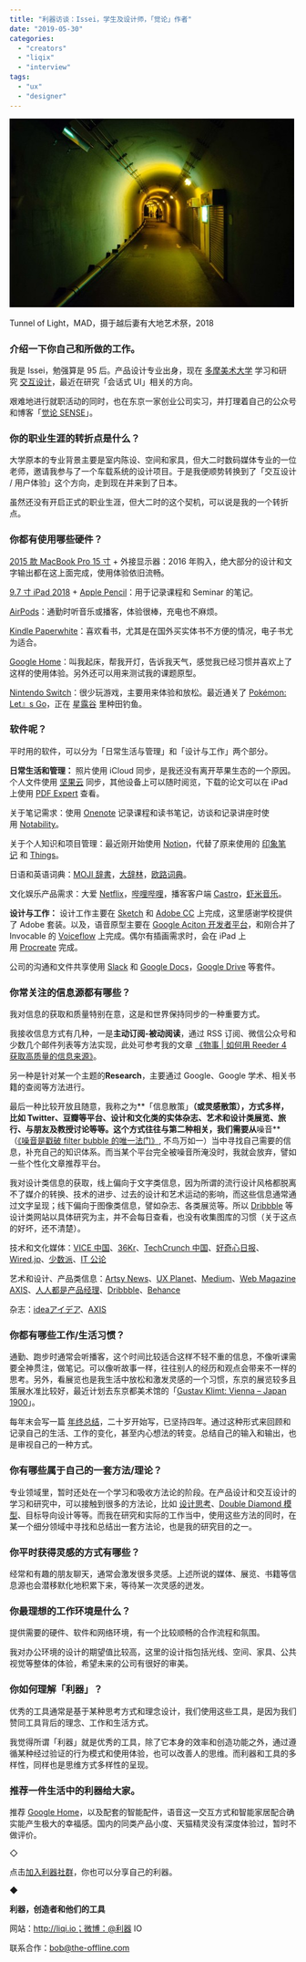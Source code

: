 ```yaml
---
title: "利器访谈：Issei，学生及设计师，「觉论」作者"
date: "2019-05-30"
categories: 
  - "creators"
  - "liqix"
  - "interview"
tags: 
  - "ux"
  - "designer"
---
```


![隧道-pichi](/images/98487-500x331.jpg)

Tunnel of Light，MAD，摄于越后妻有大地艺术祭，2018

### 介绍一下你自己和所做的工作。

我是 Issei，勉强算是 95 后。产品设计专业出身，现在 [多摩美术大学](http://www.tamabi.ac.jp/) 学习和研究 [交互设计](http://www.idd.tamabi.ac.jp/graduateschool/en/index.html)，最近在研究「会话式 UI」相关的方向。

艰难地进行就职活动的同时，也在东京一家创业公司实习，并打理着自己的公众号和博客「[觉论 SENSE](http://blog.ryouissei.com/)」。

### 你的职业生涯的转折点是什么？

大学原本的专业背景主要是室内陈设、空间和家具，但大二时数码媒体专业的一位老师，邀请我参与了一个车载系统的设计项目。于是我便顺势转换到了「交互设计 / 用户体验」这个方向，走到现在并来到了日本。

虽然还没有开启正式的职业生涯，但大二时的这个契机，可以说是我的一个转折点。

### 你都有使用哪些硬件？

[2015 款 MacBook Pro 15 寸](https://support.apple.com/kb/SP719?viewlocale=zh_CN) + 外接显示器：2016 年购入，绝大部分的设计和文字输出都在这上面完成，使用体验依旧流畅。

[9.7 寸 iPad 2018](https://www.apple.com/cn/ipad-9.7/specs/) + [Apple Pencil](https://www.apple.com/cn/apple-pencil/)：用于记录课程和 Seminar 的笔记。

[AirPods](https://www.apple.com/cn/airpods/)：通勤时听音乐或播客，体验很棒，充电也不麻烦。

[Kindle Paperwhite](https://www.amazon.co.jp/Amazon-PQ94WIF-Kindle-Paperwhite%E3%80%81%E9%9B%BB%E5%AD%90%E6%9B%B8%E7%B1%8D%E3%83%AA%E3%83%BC%E3%83%80%E3%83%BC%E3%80%81%E9%98%B2%E6%B0%B4%E6%A9%9F%E8%83%BD%E6%90%AD%E8%BC%89%E3%80%81Wi-Fi-%E3%80%818GB%E3%80%81%E5%BA%83%E5%91%8A%E3%81%A4%E3%81%8D/dp/B07HCSQ48P)：喜欢看书，尤其是在国外买实体书不方便的情况，电子书尤为适合。

[Google Home](https://store.google.com/product/google_home)：叫我起床，帮我开灯，告诉我天气，感觉我已经习惯并喜欢上了这样的使用体验。另外还可以用来测试我的课题原型。

[Nintendo Switch](https://www.nintendo.co.jp/switch)：很少玩游戏，主要用来体验和放松。最近通关了 [Pokémon: Let』s Go](https://www.nintendo.com/games/detail/pokemon-lets-go-pikachu-switch/)，正在 [星露谷](https://www.stardewvalley.net/) 里种田钓鱼。

### 软件呢？

平时用的软件，可以分为「日常生活与管理」和「设计与工作」两个部分。

**日常生活和管理：** 照片使用 iCloud 同步，是我还没有离开苹果生态的一个原因。个人文件使用 [坚果云](https://www.jianguoyun.com/) 同步，其他设备上可以随时阅览，下载的论文可以在 iPad 上使用 [PDF Expert](https://pdfexpert.com/zh) 查看。

关于笔记需求：使用 [Onenote](https://www.onenote.com/) 记录课程和读书笔记，访谈和记录讲座时使用 [Notability](https://itunes.apple.com/cn/app/notability/id360593530?mt=8)。

关于个人知识和项目管理：最近刚开始使用 [Notion](https://www.notion.so/)，代替了原来使用的 [印象笔记](https://www.yinxiang.com/) 和 [Things](https://itunes.apple.com/us/app/things-3/id904237743?mt=8)。

日语和英语词典：[MOJI 辞書](https://briefo.tech/)，[大辞林](https://itunes.apple.com/jp/app/%E5%A4%A7%E8%BE%9E%E6%9E%97/id299029654?mt=8)，[欧路词典](https://www.eudic.net/)。

文化娱乐产品需求：大爱 [Netflix](https://www.netflix.com/)，[哔哩哔哩](https://www.bilibili.com/)，播客客户端 [Castro](https://itunes.apple.com/cn/app/castro-podcast-player/id1080840241?mt=8)，[虾米音乐](https://www.xiami.com/)。

**设计与工作：** 设计工作主要在 [Sketch](https://www.sketch.com/) 和 [Adobe CC](https://www.adobe.com/creativecloud.html) 上完成，这里感谢学校提供了 Adobe 套装。以及，语音原型主要在 [Google Aciton 开发者平台](https://developers.google.com/actions/)，和刚合并了 Invocable 的 [Voiceflow](https://www.voiceflow.com/) 上完成。偶尔有插画需求时，会在 iPad 上用 [Procreate](https://itunes.apple.com/hr/app/procreate/id425073498?mt=8) 完成。

公司的沟通和文件共享使用 [Slack](https://slack.com/) 和 [Google Docs](https://www.google.com/docs/about/)，[Google Drive](https://www.google.com/drive/) 等套件。

### 你常关注的信息源都有哪些？

我对信息的获取和质量特别在意，这是和世界保持同步的一种重要方式。

我接收信息方式有几种，一是**主动订阅-被动阅读**，通过 RSS 订阅、微信公众号和少数几个邮件列表等方法实现，此处可参考我的文章 [《物事 | 如何用 Reeder 4 获取高质量的信息来源》](http://blog.ryouissei.com/post/fbc4eb84.html)。

另一种是针对某一个主题的**Research**，主要通过 Google、Google 学术、相关书籍的查阅等方法进行。

最后一种比较开放且随意，我称之为**「信息散策」**（或灵感散策），方式多样，比如 Twitter、豆瓣等平台、设计和文化类的实体杂志、艺术和设计类展览、旅行、与朋友及教授讨论等等。这个方式往往与第二种相关，我们需要从**噪音**（[《噪音是戳破 filter bubble 的唯一法门》](https://blog.yitianshijie.net/2018/05/18/tech-is-noise-for-yitianshijie/), 不鸟万如一）当中寻找自己需要的信息，补充自己的知识体系。而当某个平台完全被噪音所淹没时，我就会放弃，譬如一些个性化文章推荐平台。

我对设计类信息的获取，线上偏向于文字类信息，因为所谓的流行设计风格都脱离不了媒介的转换、技术的进步、过去的设计和艺术运动的影响，而这些信息通常通过文字呈现；线下偏向于图像类信息，譬如杂志、各类展览等。所以 [Dribbble](https://dribbble.com/) 等设计类网站以具体研究为主，并不会每日查看，也没有收集图库的习惯（关于这点的好坏，还不清楚）。

技术和文化媒体：[VICE 中国](http://www.vice.cn/)、[36Kr](https://36kr.com/)、[TechCrunch 中国](https://techcrunch.cn/)、[好奇心日报](http://www.qdaily.com/)、[Wired.jp](http://blog.ryouissei.com/post/Wired.jp)、[少数派](https://sspai.com/)、[IT 公论](https://itgonglun.com/)

艺术和设计、产品类信息：[Artsy News](https://www.artsy.net/news)、[UX Planet](https://uxplanet.org/)、[Medium](https://medium.com/)、[Web Magazine AXIS](https://www.axismag.jp/)、[人人都是产品经理](http://www.woshipm.com/)、[Dribbble](https://dribbble.com/)、[Behance](https://www.behance.net/)

杂志：[ideaアイデア](http://www.idea-mag.com/)、[AXIS](https://www.axisinc.co.jp/media/magazinedetail/)

### 你都有哪些工作/生活习惯？

通勤、跑步时通常会听播客，这个时间比较适合这样不轻不重的信息，不像听课需要全神贯注，做笔记。可以像听故事一样，往往别人的经历和观点会带来不一样的思考。另外，看展览也是我生活中放松和激发灵感的一个习惯，东京的展览较多且策展水准比较好，最近计划去东京都美术馆的「[Gustav Klimt: Vienna – Japan 1900](https://www.tobikan.jp/exhibition/2019_klimt.html)」。

每年末会写一篇 [年终总结](http://blog.ryouissei.com/post/5268123a.html)，二十岁开始写，已坚持四年。通过这种形式来回顾和记录自己的生活、工作的变化，甚至内心想法的转变。总结自己的输入和输出，也是审视自己的一种方式。

### 你有哪些属于自己的一套方法/理论？

专业领域里，暂时还处在一个学习和吸收方法论的阶段。在产品设计和交互设计的学习和研究中，可以接触到很多的方法论，比如 [设计思考](https://zh.wikipedia.org/wiki/%E8%A8%AD%E8%A8%88%E6%80%9D%E8%80%83?oldformat=true)、[Double Diamond 模型](https://www.designcouncil.org.uk/news-opinion/design-process-what-double-diamond)、目标导向设计等等。而我在研究和实际的工作当中，使用这些方法的同时，在某一个细分领域中寻找和总结出一套方法论，也是我的研究目的之一。

### 你平时获得灵感的方式有哪些？

经常和有趣的朋友聊天，通常会激发很多灵感。上述所说的媒体、展览、书籍等信息源也会潜移默化地积累下来，等待某一次灵感的迸发。

### 你最理想的工作环境是什么？

提供需要的硬件、软件和网络环境，有一个比较顺畅的合作流程和氛围。

我对办公环境的设计的期望值比较高，这里的设计指包括光线、空间、家具、公共视觉等整体的体验，希望未来的公司有很好的审美。

### 你如何理解「利器」？

优秀的工具通常是基于某种思考方式和理念设计，我们使用这些工具，是因为我们赞同工具背后的理念、工作和生活方式。

我觉得所谓「利器」就是优秀的工具，除了它本身的效率和创造功能之外，通过遵循某种经过验证的行为模式和使用体验，也可以改善人的思维。而利器和工具的多样性，同样也是思维方式多样性的呈现。

### 推荐一件生活中的利器给大家。

推荐 [Google Home](https://store.google.com/product/google_home)，以及配套的智能配件，语音这一交互方式和智能家居配合确实能产生极大的幸福感。国内的同类产品小度、天猫精灵没有深度体验过，暂时不做评价。

◇

点击[加入利器社群](http://mp.weixin.qq.com/s?__biz=MzA3NTgzNzU2NQ==&mid=400594784&idx=1&sn=a88b34faa7522206957d448d40ea0b31&scene=21#wechat_redirect)，你也可以分享自己的利器。

◆

**利器，创造者和他们的工具**

网站：http://liqi.io；微博：@利器 IO

联系合作：bob@the-offline.com
